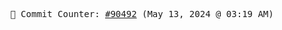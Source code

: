 <p align="center">
    <samp>
        📮 Commit Counter: <a href="https://github.com/Javascript-void0/Javascript-void0/commits/main">#90492</a> (May 13, 2024 @ 03:19 AM)
    </samp>
</p>